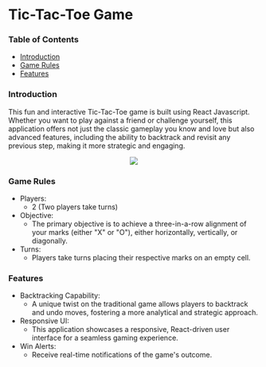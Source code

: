# Tic-Tac-Toe Game

### Table of Contents
 - [Introduction](#introduction)
 - [Game Rules](#game-rules)
 - [Features](#features)

### Introduction 

This fun and interactive Tic-Tac-Toe game is built using React Javascript. Whether you want to play against a friend or challenge yourself, this application offers not just the classic gameplay you know and love but also advanced features, including the ability to backtrack and revisit any previous step, making it more strategic and engaging. 

<p align="center">
  <img src="https://github.com/wngkyle/tic-tac-toe/assets/99611120/69d3c939-f1c9-4d34-81c4-d209abaf1502">
</p>

### Game Rules

- Players:
  - 2 (Two players take turns)
- Objective:
  - The primary objective is to achieve a three-in-a-row alignment of your marks (either "X" or "O"), either horizontally, vertically, or diagonally.
- Turns:
  - Players take turns placing their respective marks on an empty cell.
 
### Features

- Backtracking Capability:
  - A unique twist on the traditional game allows players to backtrack and undo moves, fostering a more analytical and strategic approach.
- Responsive UI:
  - This application showcases a responsive, React-driven user interface for a seamless gaming experience.
- Win Alerts:
  - Receive real-time notifications of the game's outcome.
